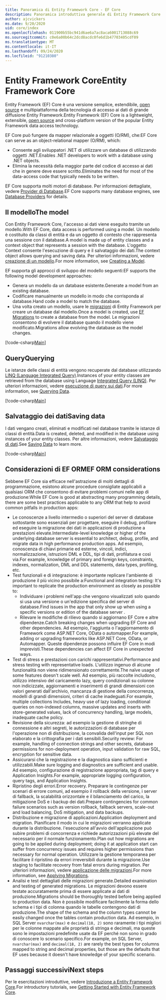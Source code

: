```yaml
---
title: Panoramica di Entity Framework Core - EF Core
description: Panoramica introduttiva generale di Entity Framework Core
author: ajcvickers
ms.date: 9/20/2020
uid: core/index
ms.openlocfilehash: 011900b55bc941d6ae6a7ac8aca6001713088c69
ms.sourcegitcommit: c0e6a00b64c2dcd8acdc0fe6d1b47703405cdf09
ms.translationtype: MT
ms.contentlocale: it-IT
ms.lasthandoff: 09/24/2020
ms.locfileid: "91210380"
---
```

# <a name="entity-framework-core"></a><span data-ttu-id="b09bd-103">Entity Framework Core</span><span class="sxs-lookup"><span data-stu-id="b09bd-103">Entity Framework Core</span></span>

<span data-ttu-id="b09bd-104">Entity Framework (EF) Core è una versione semplice, estendibile, [open source](https://github.com/aspnet/EntityFrameworkCore) e multipiattaforma della tecnologia di accesso ai dati di grande diffusione Entity Framework.</span><span class="sxs-lookup"><span data-stu-id="b09bd-104">Entity Framework (EF) Core is a lightweight, extensible, [open source](https://github.com/aspnet/EntityFrameworkCore) and cross-platform version of the popular Entity Framework data access technology.</span></span>

<span data-ttu-id="b09bd-105">EF Core può fungere da mapper relazionale a oggetti (O/RM), che:</span><span class="sxs-lookup"><span data-stu-id="b09bd-105">EF Core can serve as an object-relational mapper (O/RM), which:</span></span>

* <span data-ttu-id="b09bd-106">Consente agli sviluppatori .NET di utilizzare un database di utilizzando oggetti .NET.</span><span class="sxs-lookup"><span data-stu-id="b09bd-106">Enables .NET developers to work with a database using .NET objects.</span></span>
* <span data-ttu-id="b09bd-107">Elimina la necessità della maggior parte del codice di accesso ai dati che in genere deve essere scritto.</span><span class="sxs-lookup"><span data-stu-id="b09bd-107">Eliminates the need for most of the data-access code that typically needs to be written.</span></span>

<span data-ttu-id="b09bd-108">EF Core supporta molti motori di database. Per informazioni dettagliate, vedere [Provider di Database](xref:core/providers/index).</span><span class="sxs-lookup"><span data-stu-id="b09bd-108">EF Core supports many database engines, see [Database Providers](xref:core/providers/index) for details.</span></span>

## <a name="the-model"></a><span data-ttu-id="b09bd-109">Il modello</span><span class="sxs-lookup"><span data-stu-id="b09bd-109">The model</span></span>

<span data-ttu-id="b09bd-110">Con Entity Framework Core, l'accesso ai dati viene eseguito tramite un modello.</span><span class="sxs-lookup"><span data-stu-id="b09bd-110">With EF Core, data access is performed using a model.</span></span> <span data-ttu-id="b09bd-111">Un modello è costituito da classi di entità e da un oggetto di contesto che rappresenta una sessione con il database.</span><span class="sxs-lookup"><span data-stu-id="b09bd-111">A model is made up of entity classes and a context object that represents a session with the database.</span></span> <span data-ttu-id="b09bd-112">L'oggetto Context consente l'esecuzione di query e il salvataggio dei dati.</span><span class="sxs-lookup"><span data-stu-id="b09bd-112">The context object allows querying and saving data.</span></span> <span data-ttu-id="b09bd-113">Per ulteriori informazioni, vedere [creazione di un modello](xref:core/modeling/index).</span><span class="sxs-lookup"><span data-stu-id="b09bd-113">For more information, see [Creating a Model](xref:core/modeling/index).</span></span>

<span data-ttu-id="b09bd-114">EF supporta gli approcci di sviluppo del modello seguenti:</span><span class="sxs-lookup"><span data-stu-id="b09bd-114">EF supports the following model development approaches:</span></span>

* <span data-ttu-id="b09bd-115">Genera un modello da un database esistente.</span><span class="sxs-lookup"><span data-stu-id="b09bd-115">Generate a model from an existing database.</span></span>
* <span data-ttu-id="b09bd-116">Codificare manualmente un modello in modo che corrisponda al database.</span><span class="sxs-lookup"><span data-stu-id="b09bd-116">Hand code a model to match the database.</span></span>
* <span data-ttu-id="b09bd-117">Una volta creato un modello, usare le [migrazioni](xref:core/managing-schemas/migrations/index) di Entity Framework per creare un database dal modello.</span><span class="sxs-lookup"><span data-stu-id="b09bd-117">Once a model is created, use [EF Migrations](xref:core/managing-schemas/migrations/index) to create a database from the model.</span></span> <span data-ttu-id="b09bd-118">Le migrazioni consentono di evolvere il database quando il modello viene modificato.</span><span class="sxs-lookup"><span data-stu-id="b09bd-118">Migrations allow evolving the database as the model changes.</span></span>

[!code-csharp[Main](../../samples/core/Intro/Model.cs)]

## <a name="querying"></a><span data-ttu-id="b09bd-119">Query</span><span class="sxs-lookup"><span data-stu-id="b09bd-119">Querying</span></span>

<span data-ttu-id="b09bd-120">Le istanze delle classi di entità vengono recuperate dal database utilizzando [LINQ (Language Integrated Query)](/dotnet/csharp/programming-guide/concepts/linq/).</span><span class="sxs-lookup"><span data-stu-id="b09bd-120">Instances of your entity classes are retrieved from the database using Language [Integrated Query (LINQ)](/dotnet/csharp/programming-guide/concepts/linq/).</span></span> <span data-ttu-id="b09bd-121">Per ulteriori informazioni, vedere [esecuzione di query sui dati](xref:core/querying/index).</span><span class="sxs-lookup"><span data-stu-id="b09bd-121">For more information, see [Querying Data](xref:core/querying/index).</span></span>

[!code-csharp[Main](../../samples/core/Intro/Program.cs#Querying)]

## <a name="saving-data"></a><span data-ttu-id="b09bd-122">Salvataggio dei dati</span><span class="sxs-lookup"><span data-stu-id="b09bd-122">Saving data</span></span>

<span data-ttu-id="b09bd-123">I dati vengano creati, eliminati e modificati nel database tramite le istanze di classi di entità.</span><span class="sxs-lookup"><span data-stu-id="b09bd-123">Data is created, deleted, and modified in the database using instances of your entity classes.</span></span> <span data-ttu-id="b09bd-124">Per altre informazioni, vedere [Salvataggio di dati](xref:core/saving/index).</span><span class="sxs-lookup"><span data-stu-id="b09bd-124">See [Saving Data](xref:core/saving/index) to learn more.</span></span>

[!code-csharp[Main](../../samples/core/Intro/Program.cs#SavingData)]

## <a name="ef-orm-considerations"></a><span data-ttu-id="b09bd-125">Considerazioni di EF ORM</span><span class="sxs-lookup"><span data-stu-id="b09bd-125">EF ORM considerations</span></span>

<span data-ttu-id="b09bd-126">Sebbene EF Core sia efficace nell'astrazione di molti dettagli di programmazione, esistono alcune procedure consigliate applicabili a qualsiasi ORM che consentono di evitare problemi comuni nelle app di produzione:</span><span class="sxs-lookup"><span data-stu-id="b09bd-126">While EF Core is good at abstracting many programming details, there are some best practices applicable to any ORM that help to avoid common pitfalls in production apps:</span></span>

 - <span data-ttu-id="b09bd-127">Le conoscenze a livello intermedio o superiori del server di database sottostante sono essenziali per progettare, eseguire il debug, profilare ed eseguire la migrazione dei dati in applicazioni di produzione a prestazioni elevate.</span><span class="sxs-lookup"><span data-stu-id="b09bd-127">Intermediate-level knowledge or higher of the underlying database server is essential to architect, debug, profile, and migrate data in high performance production apps.</span></span> <span data-ttu-id="b09bd-128">Ad esempio, conoscenza di chiavi primarie ed esterne, vincoli, indici, normalizzazione, istruzioni DML e DDL, tipi di dati, profilatura e così via.</span><span class="sxs-lookup"><span data-stu-id="b09bd-128">For example, knowledge of primary and foreign keys, constraints, indexes, normalization, DML and DDL statements, data types, profiling, etc.</span></span>
- <span data-ttu-id="b09bd-129">Test funzionali e di integrazione: è importante replicare l'ambiente di produzione il più vicino possibile a:</span><span class="sxs-lookup"><span data-stu-id="b09bd-129">Functional and integration testing:  It's important to replicate the production environment as closely as possible to:</span></span>
  - <span data-ttu-id="b09bd-130">Individuare i problemi nell'app che vengono visualizzati solo quando si usa una versione o un'edizione specifica del server di database.</span><span class="sxs-lookup"><span data-stu-id="b09bd-130">Find issues in the app that only show up when using a specific versions or edition of the database server .</span></span>
  - <span data-ttu-id="b09bd-131">Rilevare le modifiche di rilievo quando si aggiornano EF Core e altre dipendenze.</span><span class="sxs-lookup"><span data-stu-id="b09bd-131">Catch breaking changes when upgrading EF Core and other dependencies.</span></span> <span data-ttu-id="b09bd-132">Ad esempio, l'aggiunta o l'aggiornamento di Framework come ASP.NET Core, OData o automapper.</span><span class="sxs-lookup"><span data-stu-id="b09bd-132">For example, adding or upgrading frameworks like ASP.NET Core, OData, or Automapper.</span></span> <span data-ttu-id="b09bd-133">Queste dipendenze possono influire EF Core in modi imprevisti.</span><span class="sxs-lookup"><span data-stu-id="b09bd-133">These dependencies can affect EF Core in unexpected ways.</span></span>
- <span data-ttu-id="b09bd-134">Test di stress e prestazioni con carichi rappresentativi.</span><span class="sxs-lookup"><span data-stu-id="b09bd-134">Performance and stress testing with representative loads.</span></span> <span data-ttu-id="b09bd-135">L'utilizzo ingenuo di alcune funzionalità non viene ridimensionato correttamente.</span><span class="sxs-lookup"><span data-stu-id="b09bd-135">The naïve usage of some features doesn't scale well.</span></span> <span data-ttu-id="b09bd-136">Ad esempio, più raccolte includono, utilizzo intensivo del caricamento lazy, query condizionali su colonne non indicizzate, aggiornamenti e inserimenti di grandi dimensioni con valori generati dall'archivio, mancanza di gestione della concorrenza, modelli di grandi dimensioni, criteri di cache inadeguati.</span><span class="sxs-lookup"><span data-stu-id="b09bd-136">For example, multiple collections Includes, heavy use of lazy loading, conditional queries on non-indexed columns, massive updates and inserts with store-generated values, lack of concurrency handling, large models, inadequate cache policy.</span></span>
- <span data-ttu-id="b09bd-137">Revisione della sicurezza: ad esempio la gestione di stringhe di connessione e altri segreti, le autorizzazioni di database per l'operazione non di distribuzione, la convalida dell'input per SQL non elaborato e la crittografia per i dati sensibili.</span><span class="sxs-lookup"><span data-stu-id="b09bd-137">Security review: For example, handling of connection strings and other secrets, database permissions for non-deployment operation, input validation for raw SQL, encryption for sensitive data.</span></span>
- <span data-ttu-id="b09bd-138">Assicurarsi che la registrazione e la diagnostica siano sufficienti e utilizzabili.</span><span class="sxs-lookup"><span data-stu-id="b09bd-138">Make sure logging and diagnostics are sufficient and usable.</span></span> <span data-ttu-id="b09bd-139">Ad esempio, configurazione di registrazione appropriata, tag di query e Application Insights.</span><span class="sxs-lookup"><span data-stu-id="b09bd-139">For example, appropriate logging configuration, query tags, and Application Insights.</span></span>
- <span data-ttu-id="b09bd-140">Ripristino degli errori.</span><span class="sxs-lookup"><span data-stu-id="b09bd-140">Error recovery.</span></span> <span data-ttu-id="b09bd-141">Preparare le contingenze per scenari di errore comuni, ad esempio il rollback della versione, i server di fallback, la scalabilità orizzontale e il bilanciamento del carico, la mitigazione DoS e i backup dei dati.</span><span class="sxs-lookup"><span data-stu-id="b09bd-141">Prepare contingencies for common failure scenarios such as version rollback, fallback servers, scale-out and load balancing, DoS mitigation, and data backups.</span></span>
- <span data-ttu-id="b09bd-142">Distribuzione e migrazione di applicazioni.</span><span class="sxs-lookup"><span data-stu-id="b09bd-142">Application deployment and migration.</span></span> <span data-ttu-id="b09bd-143">Pianificare il modo in cui le migrazioni verranno applicate durante la distribuzione. l'esecuzione all'avvio dell'applicazione può subire problemi di concorrenza e richiede autorizzazioni più elevate del necessario per il normale funzionamento.</span><span class="sxs-lookup"><span data-stu-id="b09bd-143">Plan out how migrations are going to be applied during deployment; doing it at application start can suffer from concurrency issues and requires higher permissions than necessary for normal operation.</span></span> <span data-ttu-id="b09bd-144">Utilizzare la gestione temporanea per facilitare il ripristino da errori irreversibili durante la migrazione.</span><span class="sxs-lookup"><span data-stu-id="b09bd-144">Use staging to facilitate recovery from fatal errors during migration.</span></span> <span data-ttu-id="b09bd-145">Per ulteriori informazioni, vedere [applicazione delle migrazioni](xref:core/managing-schemas/migrations/applying).</span><span class="sxs-lookup"><span data-stu-id="b09bd-145">For more information, see [Applying Migrations](xref:core/managing-schemas/migrations/applying).</span></span>
- <span data-ttu-id="b09bd-146">Analisi e test dettagliati delle migrazioni generate.</span><span class="sxs-lookup"><span data-stu-id="b09bd-146">Detailed examination and testing of generated migrations.</span></span> <span data-ttu-id="b09bd-147">Le migrazioni devono essere testate accuratamente prima di essere applicate ai dati di produzione.</span><span class="sxs-lookup"><span data-stu-id="b09bd-147">Migrations should be thoroughly tested before being applied to production data.</span></span> <span data-ttu-id="b09bd-148">Non è possibile modificare facilmente la forma dello schema e i tipi di colonna quando le tabelle contengono dati di produzione.</span><span class="sxs-lookup"><span data-stu-id="b09bd-148">The shape of the schema and the column types cannot be easily changed once the tables contain production data.</span></span> <span data-ttu-id="b09bd-149">Ad esempio, in SQL Server `nvarchar(max)` e `decimal(18, 2)` sono raramente i tipi migliori per le colonne mappate alle proprietà di stringa e decimali, ma queste sono le impostazioni predefinite usate da EF perché non sono in grado di conoscere lo scenario specifico.</span><span class="sxs-lookup"><span data-stu-id="b09bd-149">For example, on SQL Server, `nvarchar(max)` and `decimal(18, 2)` are rarely the best types for columns mapped to string and decimal properties, but those are the defaults that EF uses because it doesn't have knowledge of your specific scenario.</span></span>

## <a name="next-steps"></a><span data-ttu-id="b09bd-150">Passaggi successivi</span><span class="sxs-lookup"><span data-stu-id="b09bd-150">Next steps</span></span>

<span data-ttu-id="b09bd-151">Per le esercitazioni introduttive, vedere [Introduzione a Entity Framework Core](xref:core/get-started/index).</span><span class="sxs-lookup"><span data-stu-id="b09bd-151">For introductory tutorials, see [Getting Started with Entity Framework Core](xref:core/get-started/index).</span></span>
